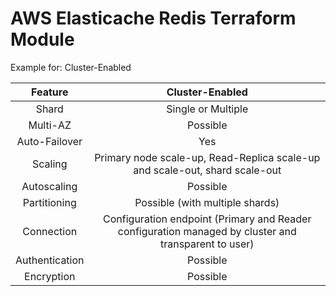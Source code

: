 # AWS Elasticache Redis Terraform Module

Example for: Cluster-Enabled

| Feature | Cluster-Enabled |
| :---: | :---: |
| Shard | Single or Multiple |
| Multi-AZ | Possible |
| Auto-Failover | Yes |
| Scaling | Primary node scale-up, Read-Replica scale-up and scale-out, shard scale-out |
| Autoscaling | Possible |
| Partitioning | Possible (with multiple shards) |
| Connection | Configuration endpoint (Primary and Reader configuration managed by cluster and transparent to user)
| Authentication | Possible |
| Encryption | Possible |
